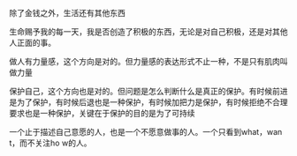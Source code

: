 除了金钱之外，生活还有其他东西



生命赐予我的每一天，我是否创造了积极的东西，无论是对自己积极，还是对其他人正面的事。

做人有力量感，这个方向是对的。但力量感的表达形式不止一种，不是只有肌肉叫做力量

保护自己，这个方向也是对的。但问题是怎么判断什么是真正的保护。有时候前进是为了保护，有时候后退也是一种保护，有时候加把力是保护，有时候拒绝不合理要求也是一种保护，关键在于保护的目的是为了可持续



一个止于描述自己意愿的人，也是一个不愿意做事的人。一个只看到what，wan t，而不关注ho w的人。